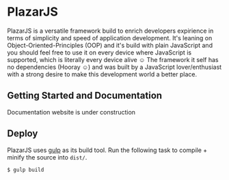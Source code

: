# PlazarJS

PlazarJS is a versatile framework build to enrich developers expirience in terms of simplicity and speed of application development. 
It's leaning on Object-Oriented-Principles (OOP) and it's build with plain JavaScript and you should feel free to use it on every device where JavaScript is supported, which is literally every device alive &#x263A; The framework it self has no dependencies (Hooray &#x263A;) and was built by a JavaScript lover/enthusiast with a strong desire to make this development world a better place.

## Getting Started and Documentation

Documentation website is under construction

## Deploy

PlazarJS uses [gulp](http://gulpjs.com/) as its build tool. Run the following task to compile + minify the source into `dist/`.

```
$ gulp build
```
